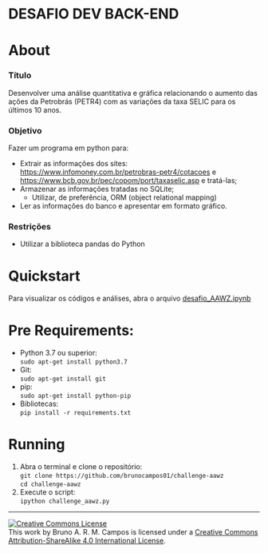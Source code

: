 # DESAFIO DEV BACK-END 

# About

### Título
Desenvolver uma análise quantitativa e gráfica relacionando o aumento das ações da
Petrobrás (PETR4) com as variações da taxa SELIC para os últimos 10 anos.

### Objetivo
Fazer um programa em python para:
- Extrair as informações dos sites: https://www.infomoney.com.br/petrobras-petr4/cotacoes e 
https://www.bcb.gov.br/pec/copom/port/taxaselic.asp e tratá-las;
- Armazenar as informações tratadas no SQLite;
  - Utilizar, de preferência, ORM (object relational mapping)
- Ler as informações do banco e apresentar em formato gráfico.

### Restrições
- Utilizar a biblioteca pandas do Python

# Quickstart
Para visualizar os códigos e análises, abra o arquivo [desafio_AAWZ.ipynb](https://github.com/brunocampos01/challenge-aawz/blob/master/challenge_aawz.ipynb) 

# Pre Requirements:
- Python 3.7 ou superior:<br/>
`sudo apt-get install python3.7`
- Git:<br/>
`sudo apt-get install git`
- pip:<br/>
`sudo apt-get install python-pip`
- Bibliotecas:<br/>
`pip install -r requirements.txt`

# Running
1. Abra o terminal e clone o repositório: <br/>
`git clone https://github.com/brunocampos01/challenge-aawz`<br/>
`cd challenge-aawz`
2. Execute o script:<br/>
`ipython challenge_aawz.py`
---
<a rel="license" href="http://creativecommons.org/licenses/by-sa/4.0/"><img alt="Creative Commons License" style="border-width:0" src="https://i.creativecommons.org/l/by-sa/4.0/88x31.png" /></a><br />This work by <span xmlns:cc="http://creativecommons.org/ns#" property="cc:attributionName">Bruno A. R. M. Campos</span> is licensed under a <a rel="license" href="http://creativecommons.org/licenses/by-sa/4.0/">Creative Commons Attribution-ShareAlike 4.0 International License</a>.
